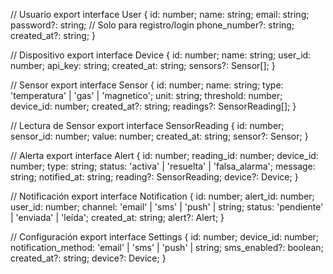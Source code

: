 // Usuario
export interface User {
  id: number;
  name: string;
  email: string;
  password?: string; // Solo para registro/login
  phone_number?: string;
  created_at?: string;
}

// Dispositivo
export interface Device {
  id: number;
  name: string;
  user_id: number;
  api_key: string;
  created_at: string;
  sensors?: Sensor[];
}

// Sensor
export interface Sensor {
  id: number;
  name: string;
  type: 'temperatura' | 'gas' | 'magnetico';
  unit: string;
  threshold: number;
  device_id: number;
  created_at?: string;
  readings?: SensorReading[];
}

// Lectura de Sensor
export interface SensorReading {
  id: number;
  sensor_id: number;
  value: number;
  created_at: string;
  sensor?: Sensor;
}

// Alerta
export interface Alert {
  id: number;
  reading_id: number;
  device_id: number;
  type: string;
  status: 'activa' | 'resuelta' | 'falsa_alarma';
  message: string;
  notified_at: string;
  reading?: SensorReading;
  device?: Device;
}

// Notificación
export interface Notification {
  id: number;
  alert_id: number;
  user_id: number;
  channel: 'email' | 'sms' | 'push' | string;
  status: 'pendiente' | 'enviada' | 'leída';
  created_at: string;
  alert?: Alert;
}

// Configuración
export interface Settings {
  id: number;
  device_id: number;
  notification_method: 'email' | 'sms' | 'push' | string;
  sms_enabled?: boolean;
  created_at?: string;
  device?: Device;
}
